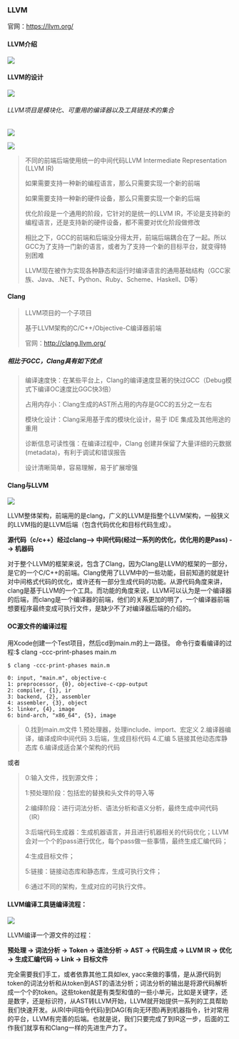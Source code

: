### LLVM

官网：https://llvm.org/



#### LLVM介绍

![](img/llvm05.png)



#### LLVM的设计

![](img/llvm06.png)







###### LLVM项目是模块化、可重用的编译器以及工具链技术的集合



![](img/llvm01.png)



![](img/llvm02.png)



>不同的前端后端使用统一的中间代码LLVM Intermediate Representation (LLVM IR) 
>
>如果需要支持一种新的编程语言，那么只需要实现一个新的前端
>
>如果需要支持一种新的硬件设备，那么只需要实现一个新的后端
>
>优化阶段是一个通用的阶段，它针对的是统一的LLVM IR，不论是支持新的编程语言，还是支持新的硬件设备，都不需要对优化阶段做修改
>
>相比之下，GCC的前端和后端没分得太开，前端后端耦合在了一起。所以GCC为了支持一门新的语言，或者为了支持一个新的目标平台，就变得特别困难
>
>LLVM现在被作为实现各种静态和运行时编译语言的通用基础结构（GCC家族、Java、.NET、Python、Ruby、Scheme、Haskell、D等）



#### Clang

>LLVM项目的一个子项目
>
>基于LLVM架构的C/C++/Objective-C编译器前端
>
>官网：http://clang.llvm.org/



##### 相比于GCC，Clang具有如下优点

>编译速度快：在某些平台上，Clang的编译速度显著的快过GCC（Debug模式下编译OC速度比GGC快3倍）
>
>占用内存小：Clang生成的AST所占用的内存是GCC的五分之一左右
>
>模块化设计：Clang采用基于库的模块化设计，易于 IDE 集成及其他用途的重用
>
>诊断信息可读性强：在编译过程中，Clang 创建并保留了大量详细的元数据 (metadata)，有利于调试和错误报告
>
>设计清晰简单，容易理解，易于扩展增强



#### **Clang与LLVM**

![](img/llvm03.png)

LLVM整体架构，前端用的是clang，广义的LLVM是指整个LLVM架构，一般狭义的LLVM指的是LLVM后端（包含代码优化和目标代码生成）。



**源代码（c/c++）经过clang--> 中间代码(经过一系列的优化，优化用的是Pass) --> 机器码**



对于整个LLVM的框架来说，包含了Clang，因为Clang是LLVM的框架的一部分，是它的一个C/C++的前端。Clang使用了LLVM中的一些功能，目前知道的就是针对中间格式代码的优化，或许还有一部分生成代码的功能。从源代码角度来讲，clang是基于LLVM的一个工具。而功能的角度来说，LLVM可以认为是一个编译器的后端，而clang是一个编译器的前端，他们的关系更加的明了，一个编译器前端想要程序最终变成可执行文件，是缺少不了对编译器后端的介绍的。



#### OC源文件的编译过程

用Xcode创建一个Test项目，然后cd到main.m的上一路径。
命令行查看编译的过程:$ clang -ccc-print-phases main.m

```
$ clang -ccc-print-phases main.m 

0: input, "main.m", objective-c
1: preprocessor, {0}, objective-c-cpp-output
2: compiler, {1}, ir
3: backend, {2}, assembler
4: assembler, {3}, object
5: linker, {4}, image
6: bind-arch, "x86_64", {5}, image
```

> 0.找到main.m文件
> 1.预处理器，处理include、import、宏定义
> 2.编译器编译，编译成IR中间代码
> 3.后端，生成目标代码
> 4.汇编
> 5.链接其他动态库静态库
> 6.编译成适合某个架构的代码

或者

>0:输入文件，找到源文件；
>
>1:预处理阶段：包括宏的替换和头文件的导入等
>
>2:编绎阶段：进行词法分析、语法分析和语义分析，最终生成中间代码（IR）
>
>3:后端代码生成器：生成机器语言，并且进行机器相关的代码优化；LLVM会对一个个的pass进行优化，每个pass做一些事情，最终生成汇编代码；
>
>4:生成目标文件；
>
>5:链接：链接动态库和静态库，生成可执行文件；
>
>6:通过不同的架构，生成对应的可执行文件。



#### LLVM编译工具链编译流程：

![](img/llvm04.png)



LLVM编译一个源文件的过程：

**预处理 -> 词法分析 -> Token -> 语法分析 -> AST -> 代码生成 -> LLVM IR -> 优化 -> 生成汇编代码 -> Link -> 目标文件**



完全需要我们手工，或者依靠其他工具如lex, yacc来做的事情，是从源代码到token的词法分析和从token到AST的语法分析；词法分析的输出是将源代码解析成一个个的token。这些token就是有类型和值的一些小单元，比如是关键字，还是数字，还是标识符，从AST转LLVM开始，LLVM就开始提供一系列的工具帮助我们快速开发。从IR(中间指令代码)到DAG(有向无环图)再到机器指令，针对常用的平台，LLVM有完善的后端。也就是说，我们只要完成了到IR这一步，后面的工作我们就享有和Clang一样的先进生产力了。
